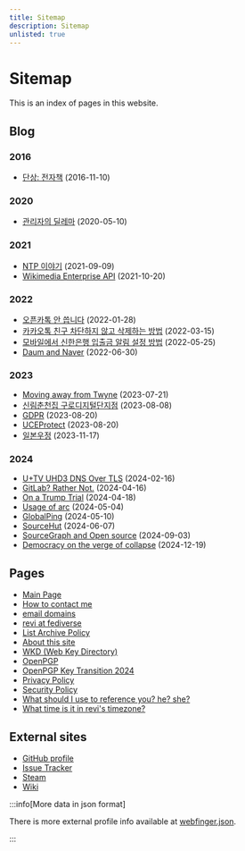 ```yaml
---
title: Sitemap
description: Sitemap
unlisted: true
---
```


<!--
SPDX-FileCopyrightText: (C) 2024 Hong Yongmin (https://revi.xyz/) <yewon@revi.email>

SPDX-License-Identifier: LicenseRef-CC-BY-2.0-KR
-->

# Sitemap

This is an index of pages in this website.

## Blog

<!-- Sort by month/day then alphabet for same day articles. -->

### 2016

- [단상: 전자책](../blog/2016/11/18/전자책/) (2016-11-10)

### 2020

- [관리자의 딜레마](../blog/2020/05/10/%EA%B4%80%EB%A6%AC%EC%9E%90/) (2020-05-10)

### 2021

- [NTP 이야기](../blog/2021/09/09/NTP/) (2021-09-09)
- [Wikimedia Enterprise API](../blog/2021/10/20/Wikimedia-Enterprise-API/) (2021-10-20)

### 2022

- [오픈카톡 안 씁니다](../blog/2022/01/28/%EC%98%A4%ED%94%88%EC%B9%B4%ED%86%A1/) (2022-01-28)
- [카카오톡 친구 차단하지 않고 삭제하는 방법](../blog/2022/03/15/%EC%B9%B4%ED%86%A1%EC%B9%9C%EA%B5%AC%EC%82%AD%EC%A0%9C/) (2022-03-15)
- [모바일에서 신한은행 입출금 알림 설정 방법](../blog/2022/05/25/%EC%8B%A0%ED%95%9C%EC%9D%80%ED%96%89%20%EB%AA%A8%EB%B0%94%EC%9D%BC/) (2022-05-25)
- [Daum and Naver](../blog/2022/06/30/daum%20and%20naver/) (2022-06-30)

### 2023

- [Moving away from Twyne](../blog/2023/07/21/Moving%20away%20from%20Twyne/) (2023-07-21)
- [신림춘천집 구로디지털단지점](../blog/2023/08/08/%EC%8B%A0%EB%A6%BC%EC%B6%98%EC%B2%9C%EC%A7%91%20%EA%B5%AC%EB%A1%9C%EB%94%94%EC%A7%80%ED%84%B8%EB%8B%A8%EC%A7%80%EC%A0%90/) (2023-08-08)
- [GDPR](../blog/2023/08/20/GDPR/) (2023-08-20)
- [UCEProtect](../blog/2023/08/20/uceprotect/) (2023-08-20)
- [일본우정](../blog/2023/11/17/japanpost/) (2023-11-17)

### 2024

- [U+TV UHD3 DNS Over TLS](../blog/2024/02/16/uplus-tv-uhd3-dns-over-tls/) (2024-02-16)
- [GitLab? Rather Not.](../blog/2024/04/16/gitlab-rather-not/) (2024-04-16)
- [On a Trump Trial](../blog/2024/04/18/on-a-trump-trial/) (2024-04-18)
- [Usage of arc](../blog/2024/05/04/usage-of-arc/) (2024-05-04)
- [GlobalPing](../blog/2024/05/10/globalping/) (2024-05-10)
- [SourceHut](../blog/2024/06/07/sourcehut/) (2024-06-07)
- [SourceGraph and Open source](../blog/2024/09/03/Sourcegraph/) (2024-09-03)
- [Democracy on the verge of collapse](../blog/2024/12/19/collapsing-democracy/) (2024-12-19)

## Pages

<!-- Sort by URL alphabetically. -->

- [Main Page](../)
- [How to contact me](../contact-method/)
- [email domains](../email-domains/)
- [revi at fediverse](../fediverse/)
- [List Archive Policy](../list-archive/)
- [About this site](../meta/)
- [WKD (Web Key Directory)](../meta/wkd/)
- [OpenPGP](../pgp/)
- [OpenPGP Key Transition 2024](../pgp/transition2024/)
- [Privacy Policy](../privacy-policy/)
- [Security Policy](../security)
- [What should I use to reference you? he? she?](../pronoun-is/)
- [What time is it in revi's timezone?](../time/)

## External sites

- [GitHub profile](https://github.com/revi)
- [Issue Tracker](https://issuetracker.revi.xyz/)
- [Steam](https://steamcommunity.com/id/enhawiki/)
- [Wiki](https://revi.wiki/wiki/)

:::info[More data in json format]

There is more external profile info available at
[webfinger.json](https://revi.xyz/webfinger.json).

:::
